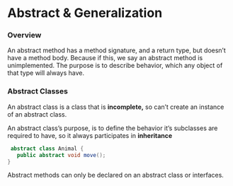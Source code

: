 # Abstract & Generalization 

### Overview

An abstract method has a method signature, and a return type, but doesn’t have a method body. Because if this, we say an abstract method is unimplemented. The purpose is to describe behavior, which any object of that type will always have.  

### Abstract Classes

An abstract class is a class that is **incomplete,** so can’t create an instance of an abstract class. 

An abstract class’s purpose, is to define the behavior it’s subclasses are required to have, so it always participates in **inheritance** 

```java
 abstract class Animal {
   public abstract void move();
}
```

Abstract methods can only be declared on an abstract class or interfaces.
